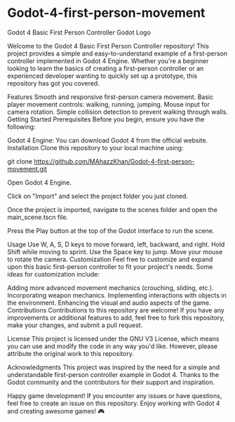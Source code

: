 # Godot-4-first-person-movement
Godot 4 Basic First Person Controller
Godot Logo

Welcome to the Godot 4 Basic First Person Controller repository! This project provides a simple and easy-to-understand example of a first-person controller implemented in Godot 4 Engine. Whether you're a beginner looking to learn the basics of creating a first-person controller or an experienced developer wanting to quickly set up a prototype, this repository has got you covered.

Features
Smooth and responsive first-person camera movement.
Basic player movement controls: walking, running, jumping.
Mouse input for camera rotation.
Simple collision detection to prevent walking through walls.
Getting Started
Prerequisites
Before you begin, ensure you have the following:

Godot 4 Engine: You can download Godot 4 from the official website.
Installation
Clone this repository to your local machine using:


git clone https://github.com/MAhazzKhan/Godot-4-first-person-movement.git

Open Godot 4 Engine.

Click on "Import" and select the project folder you just cloned.

Once the project is imported, navigate to the scenes folder and open the main_scene.tscn file.

Press the Play button at the top of the Godot interface to run the scene.

Usage
Use W, A, S, D keys to move forward, left, backward, and right.
Hold Shift while moving to sprint.
Use the Space key to jump.
Move your mouse to rotate the camera.
Customization
Feel free to customize and expand upon this basic first-person controller to fit your project's needs. Some ideas for customization include:

Adding more advanced movement mechanics (crouching, sliding, etc.).
Incorporating weapon mechanics.
Implementing interactions with objects in the environment.
Enhancing the visual and audio aspects of the game.
Contributions
Contributions to this repository are welcome! If you have any improvements or additional features to add, feel free to fork this repository, make your changes, and submit a pull request.

License
This project is licensed under the GNU V3 License, which means you can use and modify the code in any way you'd like. However, please attribute the original work to this repository.

Acknowledgments
This project was inspired by the need for a simple and understandable first-person controller example in Godot 4. Thanks to the Godot community and the contributors for their support and inspiration.

Happy game development! If you encounter any issues or have questions, feel free to create an issue on this repository. Enjoy working with Godot 4 and creating awesome games! 🎮
